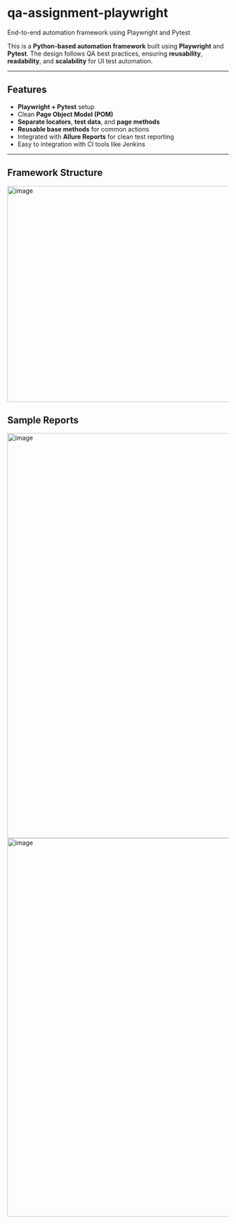 # qa-assignment-playwright
End-to-end automation framework using Playwright and Pytest

This is a **Python-based automation framework** built using **Playwright** and **Pytest**. The design follows QA best practices, ensuring **reusability**, **readability**, and **scalability** for UI test automation.

---

## Features

-  **Playwright + Pytest** setup
-  Clean **Page Object Model (POM)**
- **Separate locators**, **test data**, and **page methods**
- **Reusable base methods** for common actions
- Integrated with **Allure Reports** for clean test reporting
- Easy to integration with CI tools like Jenkins

---

## Framework Structure

<img width="531" height="491" alt="image" src="https://github.com/user-attachments/assets/da4bc192-2133-41e3-99c7-f64656d3a410" />


## Sample Reports 

<img width="1915" height="921" alt="image" src="https://github.com/user-attachments/assets/8f8b0a44-4bd3-42f7-b4ab-9a7742335b58" />
<img width="1913" height="861" alt="image" src="https://github.com/user-attachments/assets/09a3e320-43eb-4b31-8a13-dcf5a681cdf9" />







